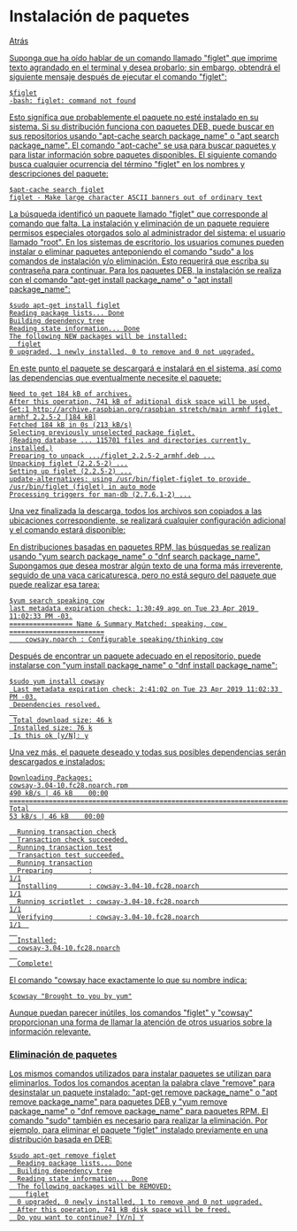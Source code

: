 # Instalación de paquetes
<p><a href=../README.md>Atrás</a</p>
  
  <p>Suponga que ha oído hablar de un comando llamado "figlet" que imprime texto agrandado en el terminal y desea probarlo; sin embargo, obtendrá el siguiente mensaje después de ejecutar el comando "figlet":</p>
  
  ```
  $figlet
  -bash: figlet: command not found
  ```

  <p>Esto significa que probablemente el paquete no esté instalado en su sistema. Si su distribución funciona con paquetes DEB, puede buscar en sus repositorios usando "apt-cache search package_name" o "apt search package_name". El comando "apt-cache" se usa para buscar paquetes y para listar información sobre paquetes disponibles. El siguiente comando busca cualquier ocurrencia del término "figlet" en los nombres y descripciones del paquete:</p>
  
  ```
  $apt-cache search figlet
  figlet - Make large character ASCII banners out of ordinary text
  ```
  
  <p>La búsqueda identificó un paquete llamado "figlet" que corresponde al comando que falta. La instalación y eliminación de un paquete requiere permisos especiales otorgados solo al administrador del sistema: el usuario llamado "root". En los sistemas de escritorio, los usuarios comunes pueden instalar o eliminar paquetes anteponiendo el comando "sudo" a los comandos de instalación y/o eliminación. Esto requerirá que escriba su contraseña para continuar. Para los paquetes DEB, la instalación se realiza con el comando "apt-get install package_name" o "apt install package_name":</p>

  ```
  $sudo apt-get install figlet
  Reading package lists... Done
  Building dependency tree
  Reading state information... Done
  The following NEW packages will be installed:
    figlet
  0 upgraded, 1 newly installed, 0 to remove and 0 not upgraded.
  ```

  <p>En este punto el paquete se descargará e instalará en el sistema, así como las dependencias que eventualmente necesite el paquete:</p>
  
  ```
  Need to get 184 kB of archives.
  After this operation, 741 kB of aditional disk space will be used.
  Get:1 http://archive.raspbian.org/raspbian stretch/main armhf figlet armhf 2.2.5-2 [184 kB]
  Fetched 184 kB in 0s (213 kB/s)
  Selecting previously unselected package figlet.
  (Reading database ... 115701 files and directories currently installed.)
  Preparing to unpack .../figlet_2.2.5-2_armhf.deb ...
  Unpacking figlet (2.2.5-2) ...
  Setting up figlet (2.2.5-2) ...
  update-alternatives: using /usr/bin/figlet-figlet to provide /usr/bin/figlet (figlet) in auto mode
  Processing triggers for man-db (2.7.6.1-2) ...
  ```
  <p>Una vez finalizada la descarga, todos los archivos son copiados a las ubicaciones correspondiente, se realizará cualquier configuración adicional y el comando estará disponible:</p>
  
  <p>En distribuciones basadas en paquetes RPM, las búsquedas se realizan usando "yum search package_name" o "dnf search package_name". Supongamos que desea mostrar algún texto de una forma más irreverente, seguido de una vaca caricaturesca, pero no está seguro del paquete que puede realizar esa tarea:</p>
    
```
$yum search speaking cow
last metadata expiration check: 1:30:49 ago on Tue 23 Apr 2019 11:02:33 PM -03.
================ Name & Summary Matched: speaking, cow ========================
    cowsay.noarch : Configurable speaking/thinking cow
```
  <p>Después de encontrar un paquete adecuado en el repositorio, puede instalarse con "yum install package_name" o "dnf install package_name":</p>
  
```
$sudo yum install cowsay
 Last metadata expiration check: 2:41:02 on Tue 23 Apr 2019 11:02:33 PM -03.
 Dependencies resolved.
  
 Total download size: 46 k
 Installed size: 76 k
 Is this ok [y/N]: y
```
  <p>Una vez más, el paquete deseado y todas sus posibles dependencias serán descargados e instalados:</p>

```
Downloading Packages:
cowsay-3.04-10.fc28.noarch.rpm                                                                      490 kB/s | 46 kB    00:00
==============================================================================================================================
Total                                                                                                53 kB/s | 46 kB    00:00

  Running transaction check
  Transaction check succeeded.
  Running transaction test
  Transaction test succeeded.
  Running transaction
  Preparing         :                                                                                                   1/1
  Installing        : cowsay-3.04-10.fc28.noarch                                                                        1/1
  Running scriptlet : cowsay-3.04-10.fc28.noarch                                                                        1/1
  Verifying         : cowsay-3.04-10.fc28.noarch                                                                        1/1  
  
  Installed:
  cowsay-3.04-10.fc28.noarch
  
  Complete!
```
  <p>El comando "cowsay hace exactamente lo que su nombre indica:</p>
  
```
$cowsay "Brought to you by yum"
```

  <p>Aunque puedan parecer inútiles, los comandos "figlet" y "cowsay" proporcionan una forma de llamar la atención de otros usuarios sobre la información relevante.</p>

  <h3>Eliminación de paquetes</h3>
  <p>Los mismos comandos utilizados para instalar paquetes se utilizan para eliminarlos. Todos los comandos aceptan la palabra clave "remove" para desinstalar un paquete instalado: "apt-get remove package_name" o "apt remove package_name" para paquetes DEB y "yum remove package_name" o "dnf remove package_name" para paquetes RPM. El comando "sudo" también es necesario para realizar la eliminación. Por ejemplo, para eliminar el paquete "figlet" instalado previamente en una distribución basada en DEB:</p>
  
```
$sudo apt-get remove figlet
  Reading package lists... Done
  Building dependency tree
  Reading state information... Done
  The following packages will be REMOVED:
    figlet
  0 upgraded, 0 newly installed, 1 to remove and 0 not upgraded.
  After this operation, 741 kB disk space will be freed.
  Do you want to continue? [Y/n] Y
```
